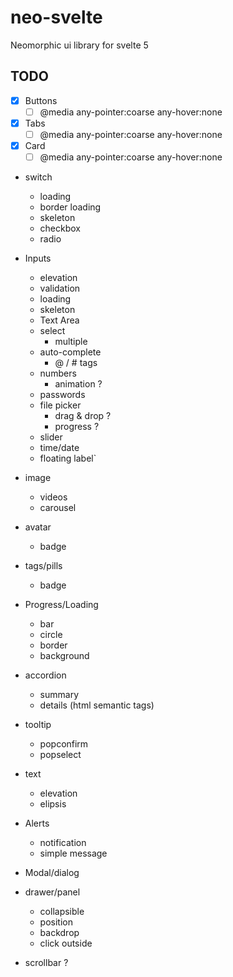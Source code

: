 # neo-svelte
Neomorphic ui library for svelte 5

## TODO
- [x] Buttons
  - [ ] @media any-pointer:coarse any-hover:none
- [x] Tabs
  - [ ] @media any-pointer:coarse any-hover:none
- [x] Card
  - [ ] @media any-pointer:coarse any-hover:none
- switch
  - loading
  - border loading
  - skeleton
  - checkbox
  - radio
- Inputs
  - elevation
  - validation
  - loading
  - skeleton
  - Text Area
  - select
    - multiple
  - auto-complete
    - @ / # tags
  - numbers
    - animation ?
  - passwords
  - file picker
    - drag & drop ?
    - progress ?
  - slider
  - time/date
  - floating label`
- image
  - videos
  - carousel
- avatar
  - badge
- tags/pills
    - badge
- Progress/Loading
  - bar
  - circle
  - border
  - background
- accordion
  - summary
  - details (html semantic tags)

- tooltip
  - popconfirm
  - popselect
- text
  - elevation
  - elipsis

- Alerts
    - notification
    - simple message
- Modal/dialog
- drawer/panel
    - collapsible
    - position
    - backdrop
    - click outside
- scrollbar ?